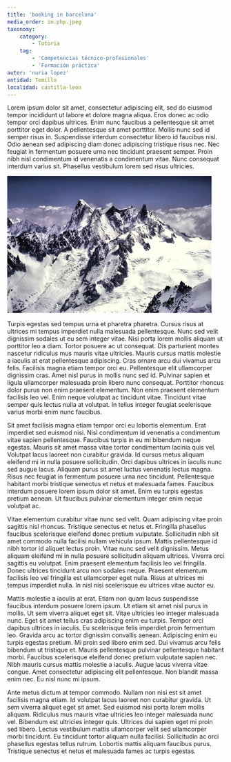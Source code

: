 ```yaml
---
title: 'booking in barcelona'
media_order: im.php.jpeg
taxonomy:
    category:
        - Tutoria
    tag:
        - 'Competencias técnico-profesionales'
        - 'Formación práctica'
autor: 'nuria lopez'
entidad: Tomillo
localidad: castilla-leon
---
```

Lorem ipsum dolor sit amet, consectetur adipiscing elit, sed do eiusmod tempor incididunt ut labore et dolore magna aliqua. Eros donec ac odio tempor orci dapibus ultrices. Enim nunc faucibus a pellentesque sit amet porttitor eget dolor. A pellentesque sit amet porttitor. Mollis nunc sed id semper risus in. Suspendisse interdum consectetur libero id faucibus nisl. Odio aenean sed adipiscing diam donec adipiscing tristique risus nec. Nec feugiat in fermentum posuere urna nec tincidunt praesent semper. Proin nibh nisl condimentum id venenatis a condimentum vitae. Nunc consequat interdum varius sit. Phasellus vestibulum lorem sed risus ultricies.

![](im.php.jpeg)

Turpis egestas sed tempus urna et pharetra pharetra. Cursus risus at ultrices mi tempus imperdiet nulla malesuada pellentesque. Nunc sed velit dignissim sodales ut eu sem integer vitae. Nisi porta lorem mollis aliquam ut porttitor leo a diam. Tortor posuere ac ut consequat. Dis parturient montes nascetur ridiculus mus mauris vitae ultricies. Mauris cursus mattis molestie a iaculis at erat pellentesque adipiscing. Cras ornare arcu dui vivamus arcu felis. Facilisis magna etiam tempor orci eu. Pellentesque elit ullamcorper dignissim cras. Amet nisl purus in mollis nunc sed id. Pulvinar sapien et ligula ullamcorper malesuada proin libero nunc consequat. Porttitor rhoncus dolor purus non enim praesent elementum. Non enim praesent elementum facilisis leo vel. Enim neque volutpat ac tincidunt vitae. Tincidunt vitae semper quis lectus nulla at volutpat. In tellus integer feugiat scelerisque varius morbi enim nunc faucibus.

Sit amet facilisis magna etiam tempor orci eu lobortis elementum. Erat imperdiet sed euismod nisi. Nisl condimentum id venenatis a condimentum vitae sapien pellentesque. Faucibus turpis in eu mi bibendum neque egestas. Mauris sit amet massa vitae tortor condimentum lacinia quis vel. Volutpat lacus laoreet non curabitur gravida. Id cursus metus aliquam eleifend mi in nulla posuere sollicitudin. Orci dapibus ultrices in iaculis nunc sed augue lacus. Aliquam purus sit amet luctus venenatis lectus magna. Risus nec feugiat in fermentum posuere urna nec tincidunt. Pellentesque habitant morbi tristique senectus et netus et malesuada fames. Faucibus interdum posuere lorem ipsum dolor sit amet. Enim eu turpis egestas pretium aenean. Ut faucibus pulvinar elementum integer enim neque volutpat ac.

Vitae elementum curabitur vitae nunc sed velit. Quam adipiscing vitae proin sagittis nisl rhoncus. Tristique senectus et netus et. Fringilla phasellus faucibus scelerisque eleifend donec pretium vulputate. Sollicitudin nibh sit amet commodo nulla facilisi nullam vehicula ipsum. Mattis pellentesque id nibh tortor id aliquet lectus proin. Vitae nunc sed velit dignissim. Metus aliquam eleifend mi in nulla posuere sollicitudin aliquam ultrices. Viverra orci sagittis eu volutpat. Enim praesent elementum facilisis leo vel fringilla. Donec ultrices tincidunt arcu non sodales neque. Praesent elementum facilisis leo vel fringilla est ullamcorper eget nulla. Risus at ultrices mi tempus imperdiet nulla. In nisl nisi scelerisque eu ultrices vitae auctor eu.

Mattis molestie a iaculis at erat. Etiam non quam lacus suspendisse faucibus interdum posuere lorem ipsum. Ut etiam sit amet nisl purus in mollis. Ut sem viverra aliquet eget sit. Vitae ultricies leo integer malesuada nunc. Eget sit amet tellus cras adipiscing enim eu turpis. Tempor orci dapibus ultrices in iaculis. Eu scelerisque felis imperdiet proin fermentum leo. Gravida arcu ac tortor dignissim convallis aenean. Adipiscing enim eu turpis egestas pretium. Mi proin sed libero enim sed. Dui vivamus arcu felis bibendum ut tristique et. Mauris pellentesque pulvinar pellentesque habitant morbi. Faucibus scelerisque eleifend donec pretium vulputate sapien nec. Nibh mauris cursus mattis molestie a iaculis. Augue lacus viverra vitae congue. Amet consectetur adipiscing elit pellentesque. Non blandit massa enim nec. Eu nisl nunc mi ipsum.

Ante metus dictum at tempor commodo. Nullam non nisi est sit amet facilisis magna etiam. Id volutpat lacus laoreet non curabitur gravida. Ut sem viverra aliquet eget sit amet. Sed euismod nisi porta lorem mollis aliquam. Ridiculus mus mauris vitae ultricies leo integer malesuada nunc vel. Bibendum est ultricies integer quis. Ultrices dui sapien eget mi proin sed libero. Lectus vestibulum mattis ullamcorper velit sed ullamcorper morbi tincidunt. Eu tincidunt tortor aliquam nulla facilisi. Sollicitudin ac orci phasellus egestas tellus rutrum. Lobortis mattis aliquam faucibus purus. Tristique senectus et netus et malesuada fames ac turpis egestas.